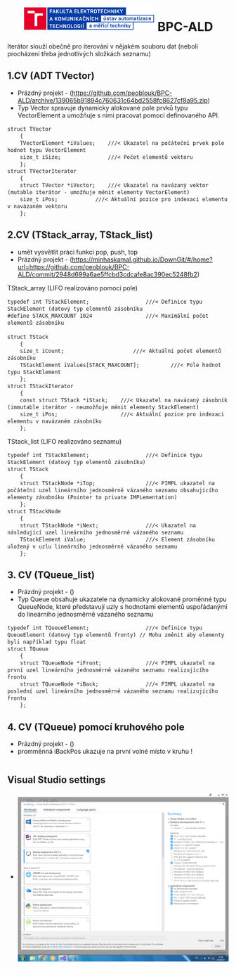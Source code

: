 <!-- @format -->
<h1 align="center">
  <img alt="logo" src="img/logo.png" > BPC-ALD 
</h1>

Iterátor slouží obečně pro iterování v nějakém souboru dat (neboli procházení třeba jednotlivých složkách seznamu)

## 1.CV (ADT TVector)

- Prázdný projekt - (https://github.com/peoblouk/BPC-ALD/archive/139065b91894c760631c64bd2558fc8627cf8a95.zip)
- Typ Vector spravuje dynamicky alokované pole prvků typu VectorElement a umožňuje s nimi pracovat pomocí definovaného API.

```
struct TVector
	{
	TVectorElement *iValues;	///< Ukazatel na počáteční prvek pole hodnot typu VectorElement
	size_t iSize;	           	///< Počet elementů vektoru
	};
struct TVectorIterator
	{
	struct TVector *iVector;	///< Ukazatel na navázaný vektor (mutable iterátor - umožňuje měnit elementy VectorElement)
	size_t iPos;			///< Aktuální pozice pro indexaci elementu v navázaném vektoru
	};
```

## 2.CV (TStack_array, TStack_list)

- umět vysvětlit práci funkci pop, push, top
- Prázdný projekt - (https://minhaskamal.github.io/DownGit/#/home?url=https://github.com/peoblouk/BPC-ALD/commit/2948d699a6ae5ffcbd3cdcafe8ac390ec5248fb2)

TStack_array (LIFO realizováno pomocí pole)
```
typedef int TStackElement;					///< Definice typu StackElement (datový typ elementů zásobníku
#define STACK_MAXCOUNT 1024					///< Maximální počet elementů zásobníku

struct TStack
	{
	size_t iCount;						///< Aktuální počet elementů zásobníku
	TStackElement iValues[STACK_MAXCOUNT];			///< Pole hodnot typu StackElement
	};
struct TStackIterator
	{
	const struct TStack *iStack;	///< Ukazatel na navázaný zásobník (immutable iterátor - neumožňuje měnit elementy StackElement)
	size_t iPos;					///< Aktuální pozice pro indexaci elementu v navázaném zásobníku
	};

```

TStack_list (LIFO realizováno seznamu)
```
typedef int TStackElement;					///< Definice typu StackElement (datový typ elementů zásobníku)
struct TStack
	{
	struct TStackNode *iTop;				///< PIMPL ukazatel na počáteční uzel lineárního jednosměrně vázaného seznamu obsahujícího elementy zásobníku (Pointer to private IMPLementation)
	};
struct TStackNode
	{
	struct TStackNode *iNext;				///< Ukazatel na následující uzel lineárního jednosměrně vázaného seznamu
	TStackElement iValue;					///< Element zásobníku uložený v uzlu lineárního jednosměrně vázaného seznamu
	};
```


## 3. CV (TQueue_list)

- Prázdný projekt - ()
- Typ Queue obsahuje ukazatele na dynamicky alokované proměnné typu QueueNode, které představují uzly s hodnotami elementů uspořádanými do lineárního jednosměrně vázaného seznamu
```
typedef int TQueueElement;					///< Definice typu QueueElement (datový typ elementů fronty) // Mohu změnit aby elementy byli například typu float
struct TQueue
	{
	struct TQueueNode *iFront;				///< PIMPL ukazatel na první uzel lineárního jednosměrně vázaného seznamu realizujícího frontu
	struct TQueueNode *iBack;				///< PIMPL ukazatel na poslední uzel lineárního jednosměrně vázaného seznamu realizujícího frontu
	};
```

## 4. CV (TQueue) pomocí kruhového pole

- Prázdný projekt - ()
- promměnná iBackPos ukazuje na první volné místo v kruhu !
```

```

## Visual Studio settings
 - <img alt="vscode settings" src="img/vs2017_setup_new.png" align = "center">
